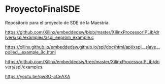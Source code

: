 # ProyectoFinalSDE
 Repositorio para el proyecto de SDE de la Maestria 

 https://github.com/Xilinx/embeddedsw/blob/master/XilinxProcessorIPLib/drivers/spi/examples/xspi_eeprom_example.c

 https://xilinx.github.io/embeddedsw.github.io/spi/doc/html/api/xspi__slave__polled__example_8c.html

 https://github.com/Xilinx/embeddedsw/tree/master/XilinxProcessorIPLib/drivers/spi/examples

 https://youtu.be/qw8O-aCeAXA

